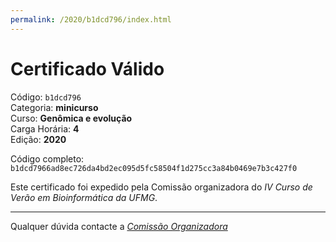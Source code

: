 ```yaml
---
permalink: /2020/b1dcd796/index.html
---
```


# Certificado Válido

Código: `b1dcd796`<br>
Categoria: **minicurso**<br>
Curso: **Genômica e evolução**<br>
Carga Horária: **4**<br>
Edição: **2020**<br>


Código completo: `b1dcd7966ad8ec726da4bd2ec095d5fc58504f1d275cc3a84b0469e7b3c427f0`


Este certificado foi expedido pela Comissão organizadora do *IV Curso de Verão em Bioinformática da UFMG*.

----

Qualquer dúvida contacte a [_Comissão Organizadora_](<mailto:cursobioinfoufmg@gmail.com$subject=[Certificados]>)

